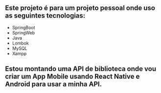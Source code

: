 ## Este projeto é para um projeto pessoal onde uso as seguintes tecnologias:

- SpringBoot
- SpringWeb
- Java
- Lombok
- MySQL
- Xampp

## Estou montando uma API de biblioteca onde vou criar um App Mobile usando React Native e Android para usar a minha API.
